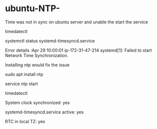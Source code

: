 # ubuntu-NTP-
Time was not in sync on ubuntu server and unable the start the service

timedatectl

systemctl status systemd-timesyncd.service

Error details :Apr 29 10:00:01 ip-172-31-47-214 systemd[1]: Failed to start Network Time Synchronization.




Installing ntp would fix the issue

sudo apt install ntp

service ntp start  

timedatectl

System clock synchronized: yes

systemd-timesyncd.service active: yes

RTC in local TZ: yes
